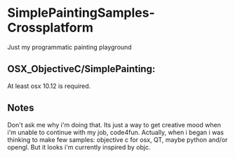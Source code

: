 # SimplePaintingSamples-Crossplatform
Just my programmatic painting playground

## OSX_ObjectiveC/SimplePainting: 
  At least osx 10.12 is required. 

## Notes 

  Don't ask me why i'm doing that. Its just a way to get creative mood when i'm unable to continue with my job, code4fun. 
  Actually, when i began i was thinking to make few samples: objective c for osx, QT, maybe python and/or opengl. But it looks i'm currently inspired by objc. 

